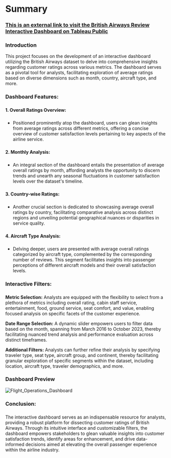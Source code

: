 # Summary
### [This is an external link to visit the British Airways Review Interactive Dashboard on Tableau Public](https://public.tableau.com/views/BritishAirwaysDashboard_17086718510600/Dashboard1?:language=en-US&:sid=&:display_count=n&:origin=viz_share_link)
### Introduction
This project focuses on the development of an interactive dashboard utilizing the British Airways dataset to delve into comprehensive insights regarding customer ratings across various metrics. The dashboard serves as a pivotal tool for analysts, facilitating exploration of average ratings based on diverse dimensions such as month, country, aircraft type, and more.
###
### Dashboard Features:
###
**1. Overall Ratings Overview:**
###
* Positioned prominently atop the dashboard, users can glean insights from average ratings across different metrics, offering a concise overview of customer satisfaction levels pertaining to key aspects of the airline service.
###
**2. Monthly Analysis:**
###
* An integral section of the dashboard entails the presentation of average overall ratings by month, affording analysts the opportunity to discern trends and unearth any seasonal fluctuations in customer satisfaction levels over the dataset's timeline.
###
**3. Country-wise Ratings:**
###
* Another crucial section is dedicated to showcasing average overall ratings by country, facilitating comparative analysis across distinct regions and unveiling potential geographical nuances or disparities in service quality.
###
**4. Aircraft Type Analysis:**
###
* Delving deeper, users are presented with average overall ratings categorized by aircraft type, complemented by the corresponding number of reviews. This segment facilitates insights into passenger perceptions of different aircraft models and their overall satisfaction levels.
###
### Interactive Filters:
###
**Metric Selection:** Analysts are equipped with the flexibility to select from a plethora of metrics including overall rating, cabin staff service, entertainment, food, ground service, seat comfort, and value, enabling focused analysis on specific facets of the customer experience.

**Date Range Selection:** A dynamic slider empowers users to filter data based on the month, spanning from March 2016 to October 2023, thereby facilitating nuanced trend analysis and performance evaluation across distinct timeframes.

**Additional Filters:** Analysts can further refine their analysis by specifying traveler type, seat type, aircraft group, and continent, thereby facilitating granular exploration of specific segments within the dataset, including location, aircraft type, traveler demographics, and more.

### Dashboard Preview
![Flight_Operations_Dashboard](https://github.com/Vaibhavgosai/Flight-Operations-Overview/assets/22378803/d7e471c3-7269-40ec-9000-ce9eb69ad785)


### Conclusion:
###
The interactive dashboard serves as an indispensable resource for analysts, providing a robust platform for dissecting customer ratings of British Airways. Through its intuitive interface and customizable filters, the dashboard empowers stakeholders to glean valuable insights into customer satisfaction trends, identify areas for enhancement, and drive data-informed decisions aimed at elevating the overall passenger experience within the airline industry.
